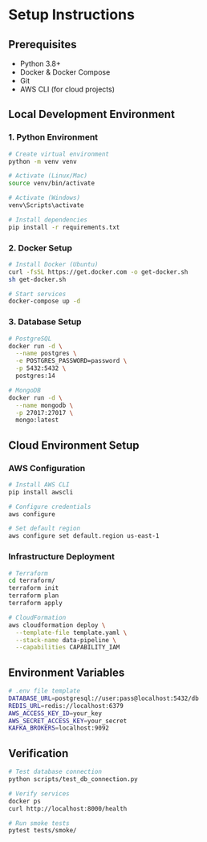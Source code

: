 # Setup Instructions

## Prerequisites
- Python 3.8+
- Docker & Docker Compose
- Git
- AWS CLI (for cloud projects)

## Local Development Environment

### 1. Python Environment
```bash
# Create virtual environment
python -m venv venv

# Activate (Linux/Mac)
source venv/bin/activate

# Activate (Windows)
venv\Scripts\activate

# Install dependencies
pip install -r requirements.txt
```

### 2. Docker Setup
```bash
# Install Docker (Ubuntu)
curl -fsSL https://get.docker.com -o get-docker.sh
sh get-docker.sh

# Start services
docker-compose up -d
```

### 3. Database Setup
```bash
# PostgreSQL
docker run -d \
  --name postgres \
  -e POSTGRES_PASSWORD=password \
  -p 5432:5432 \
  postgres:14

# MongoDB
docker run -d \
  --name mongodb \
  -p 27017:27017 \
  mongo:latest
```

## Cloud Environment Setup

### AWS Configuration
```bash
# Install AWS CLI
pip install awscli

# Configure credentials
aws configure

# Set default region
aws configure set default.region us-east-1
```

### Infrastructure Deployment
```bash
# Terraform
cd terraform/
terraform init
terraform plan
terraform apply

# CloudFormation
aws cloudformation deploy \
  --template-file template.yaml \
  --stack-name data-pipeline \
  --capabilities CAPABILITY_IAM
```

## Environment Variables
```bash
# .env file template
DATABASE_URL=postgresql://user:pass@localhost:5432/db
REDIS_URL=redis://localhost:6379
AWS_ACCESS_KEY_ID=your_key
AWS_SECRET_ACCESS_KEY=your_secret
KAFKA_BROKERS=localhost:9092
```

## Verification
```bash
# Test database connection
python scripts/test_db_connection.py

# Verify services
docker ps
curl http://localhost:8000/health

# Run smoke tests
pytest tests/smoke/
```